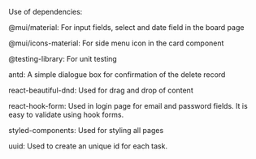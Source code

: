 Use of dependencies:


@mui/material: For input fields, select and date field in the board page

@mui/icons-material: For side menu icon in the card component

@testing-library: For unit testing

antd: A simple dialogue box for confirmation of the delete record

react-beautiful-dnd: Used for drag and drop of content

react-hook-form: Used in login page for email and password fields. It is easy to validate using hook forms.

styled-components: Used for styling all pages

uuid: Used to create an unique id for each task.